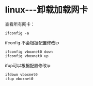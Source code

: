 # linux---卸载加载网卡

查看所有网卡：  
```
ifconfig -a
```

ifconfig 不会根据配置修改ip  
```
ifconfig vboxnet0 down
ifconfig vboxnet0 up
```

ifup可以根据配置修改ip  
```
ifdown vboxnet0
ifup vboxnet0
```
